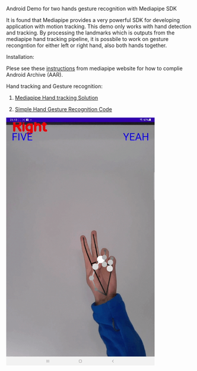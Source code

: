 Android Demo for two hands gesture recognition with Mediapipe SDK 

It is found that Mediapipe provides a very powerful SDK for developing application with motion tracking. This demo only works with hand detection and tracking. By processing the landmarks which is outputs from the mediapipe hand tracking pipeline, it is possbile to work on gesture recongntion for either left or right hand, also both hands together. 


Installation:  

Plese see these [instructions](https://google.github.io/mediapipe/getting_started/android_archive_library.html) from mediapipe website for how to complie Android Archive (AAR).

Hand tracking and Gesture recognition:

1. [Mediapipe Hand tracking Solution](https://google.github.io/mediapipe/solutions/hands.html)

2. [Simple Hand Gesture Recognition Code](https://gist.github.com/TheJLifeX/74958cc59db477a91837244ff598ef4a)



![](docs/animation.gif)



